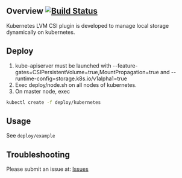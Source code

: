 ## Overview [![Build Status](https://travis-ci.org/wavezhang/k8s-csi-lvm.svg?branch=master)](https://travis-ci.org/wavezhang/k8s-csi-lvm)

Kubernetes LVM CSI plugin is developed to manage local storage dynamically on kubernetes.



## Deploy

1. kube-apiserver must be launched with --feature-gates=CSIPersistentVolume=true,MountPropagation=true and --runtime-config=storage.k8s.io/v1alpha1=true
2. Exec deploy/node.sh on all nodes of kubernetes.
3. On master node, exec
```bash
kubectl create -f deploy/kubernetes
```

## Usage

See ```deploy/example```

## Troubleshooting

Please submit an issue at: [Issues](https://github.com/wavezhang/k8s-csi-lvm/issues)

